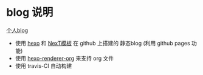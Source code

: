 # blog 说明
[个人blog](https://frostrain.github.io/blog/)

- 使用 [hexo](https://github.com/hexojs/hexo) 和 [NexT模板](https://github.com/iissnan/hexo-theme-next) 在 github 上搭建的 静态blog (利用 github pages 功能)
- 使用 [hexo-renderer-org](https://github.com/CodeFalling/hexo-renderer-org) 来支持 org 文件
- 使用 travis-CI 自动构建
